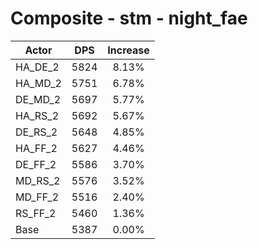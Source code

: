# Composite - stm - night_fae
| Actor | DPS | Increase |
|---|:---:|:---:|
|HA_DE_2|5824|8.13%|
|HA_MD_2|5751|6.78%|
|DE_MD_2|5697|5.77%|
|HA_RS_2|5692|5.67%|
|DE_RS_2|5648|4.85%|
|HA_FF_2|5627|4.46%|
|DE_FF_2|5586|3.70%|
|MD_RS_2|5576|3.52%|
|MD_FF_2|5516|2.40%|
|RS_FF_2|5460|1.36%|
|Base|5387|0.00%|
